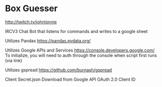 # Box Guesser
http://twitch.tv/johnlonnie

IRCV3 Chat Bot that listens for commands and writes to a google sheet

Utilizes Pandas
https://pandas.pydata.org/

Utilizes Google APIs and Services
https://console.developers.google.com/
To initialize, you will need to auth through the console when script first runs (via link)

Utilizes gspread
https://github.com/burnash/gspread

Client Secret.json
Download from Google API OAuth 2.0 Client ID
